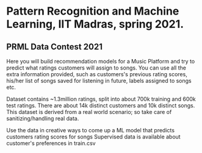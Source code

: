 # Pattern Recognition and Machine Learning, IIT Madras, spring 2021.

## PRML Data Contest 2021 
Here you will build recommendation models for a Music Platform and try to predict what ratings customers will assign to songs. You can use all the extra information provided, such as customers's previous rating scores, his/her list of songs saved for listening in future, labels assigned to songs etc.

Dataset contains ~1.3million ratings, split into about 700k training and 600k test ratings. There are about 14k distinct customers and 10k distinct songs. This dataset is derived from a real world scenario; so take care of sanitizing/handling real data.

Use the data in creative ways to come up a ML model that predicts customers rating scores for songs Supervised data is available about customer's preferences in train.csv 
